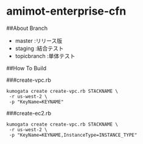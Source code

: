 # amimot-enterprise-cfn
##About Branch

- master :リリース版
- staging :結合テスト
- topicbranch :単体テスト

##How To Build

###create-vpc.rb
```
kumogata create create-vpc.rb STACKNAME \
 -r us-west-2 \
 -p "KeyName=KEYNAME"
```
###create-ec2.rb
```
kumogata create create-vpc.rb STACKNAME \
 -r us-west-2 \
 -p "KeyName=KEYNAME,InstanceType=INSTANCE_TYPE"
```
